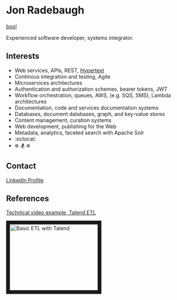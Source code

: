 # Jon Radebaugh

[boo!](./avatar.jpg)

Experienced software developer, systems integrator.

## Interests

- Web services, APIs, REST, [Hypertext](https://en.wikipedia.org/wiki/HATEOAS)
- Continous integration and testing, Agile
- Microservices architectures
- Authentication and authorization schemes, bearer tokens, JWT
- Workflow orchestration, queues, AWS, (e.g. SQS, SMS), Lambda architectures
- Documentation, code and services documentation systems
- Databases, document databases, graph, and key-value stores
- Content management, curation systems 
- Web development, publishing for the Web
- Metadata, analytics, faceted search with Apache Solr
- :octocat:
- :snowflake: :snowboarder: :snowflake:

## Contact

[LinkedIn Profile](https://www.linkedin.com/in/jon-radebaugh-487961/)

## References

[Technical video example, Talend ETL](https://youtu.be/525Sgwd-9o8)

<a href="http://www.youtube.com/watch?feature=player_embedded&v=525Sgwd-9o8
" target="_blank"><img src="http://img.youtube.com/vi/525Sgwd-9o8/2.jpg" 
alt="Basic ETL with Talend" width="240" height="180" border="10" /></a>
